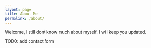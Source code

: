 ```yaml
---
layout: page
title: About Me
permalink: /about/
---
```


Welcome, I still dont know much about myself. 
I will keep you updated. 



TODO: add contact form 

